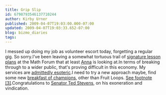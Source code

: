 ```yaml
---
title: Grip Slip
id: 6798793546137710244
author: Kirby Urner
published: 2009-04-07T19:03:00.000-07:00
updated: 2009-04-07T19:03:33.652-07:00
blog: bizmo_diaries
tags: 
---
```


I messed up doing my job as volunteer escort today, forgetting a regular gig.  So sorry.I've been leaving a somewhat tortuous trail of [signature lesson plans](http://mathforum.org/kb/thread.jspa?threadID=1917995&tstart=0) at the Math Forum that at least [Anna](http://controlroom.blogspot.com/2009/01/more-school-business.html) is looking at.In terms of breaking through to a wider public, that's proving difficult in this economy.  My services are [admittedly esoteric](http://controlroom.blogspot.com/2009/01/at-work.html).I need to try a new approach maybe, find some new [breakfast of champions](http://coffeeshopsnet.blogspot.com/2009/02/tygerology.html), other than Fruit Loops.  [See footnote [3]](http://mathforum.org/kb/message.jspa?messageID=6670182&tstart=0).Congratulations to [Senator Ted Stevens](http://controlroom.blogspot.com/2006/07/back-to-work.html), on his exoneration and vindication.